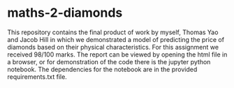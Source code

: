 # maths-2-diamonds

This repository contains the final product of work by myself, Thomas Yao and Jacob Hill in which we demonstrated a model of predicting the price of diamonds based on their physical characteristics.
For this assignment we received 98/100 marks.
The report can be viewed by opening the html file in a browser, or for demonstration of the code there is the jupyter python notebook.
The dependencies for the notebook are in the provided requirements.txt file.